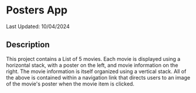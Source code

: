 # Posters App
Last Updated: 10/04/2024

## Description
This project contains a List of 5 movies.
Each movie is displayed using a horizontal stack, with a poster on the left, and movie information on the right.
The movie information is itself organized using a vertical stack.
All of the above is contained within a navigation link that directs users to an image of the movie's poster when the movie item is clicked.
